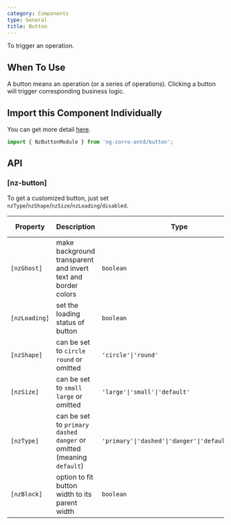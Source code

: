 ```yaml
---
category: Components
type: General
title: Button
---
```


To trigger an operation.

## When To Use

A button means an operation (or a series of operations). Clicking a button will trigger corresponding business logic.

## Import this Component Individually

You can get more detail [here](/docs/getting-started/en#import-a-component-individually).

```ts
import { NzButtonModule } from 'ng-zorro-antd/button';
```

## API

### [nz-button]

To get a customized button, just set `nzType`/`nzShape`/`nzSize`/`nzLoading`/`disabled`.

| Property | Description | Type | Default | Global Config |
| -------- | ----------- | ---- | ------- | ------------- |
| `[nzGhost]` | make background transparent and invert text and border colors | `boolean` | `false` |
| `[nzLoading]` | set the loading status of button | `boolean` | `false` |
| `[nzShape]` | can be set to `circle` `round` or omitted | `'circle'\|'round'` | - |
| `[nzSize]` | can be set to `small` `large` or omitted | `'large'\|'small'\|'default'` | `'default'` | ✅ |
| `[nzType]` | can be set to `primary` `dashed` `danger` or omitted (meaning `default`) | `'primary'\|'dashed'\|'danger'\|'default'\|'link'` | `'default'` |
| `[nzBlock]` | option to fit button width to its parent width | `boolean` | `false` |
